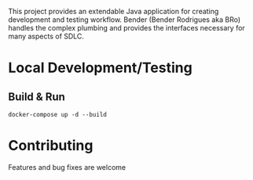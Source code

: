 This project provides an extendable Java application for creating development and testing workflow. Bender (Bender Rodrigues aka BRo) handles the complex plumbing and provides the interfaces necessary for many aspects of SDLC.


# Local Development/Testing

## Build & Run

`docker-compose up -d --build`


# Contributing

Features and bug fixes are welcome
